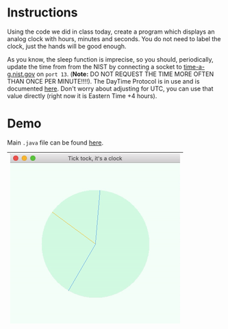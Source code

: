 # Instructions
Using the code we did in class today, create a program which displays an analog clock with hours, minutes and seconds.  You do not need to label the clock, just the hands will be good enough. 

As you know, the sleep function is imprecise, so you should, periodically, update the time from from the NIST by connecting a socket to [time-a-g.nist.gov](time-a-g.nist.gov) on `port 13`. (**Note:** DO NOT REQUEST THE TIME MORE OFTEN THAN ONCE PER MINUTE!!!!). The DayTime Protocol is in use and is documented [here](https://tools.ietf.org/html/rfc867).  Don't worry about adjusting for UTC, you can use that value directly (right now it is Eastern Time +4 hours).

# Demo
Main `.java` file can be found [here](https://github.com/mkarroqe/Java-CS3913/blob/master/HW5_Analog_Clock/src/com/example/hw5_analog_clock/HW5_Analog_Clock.java).

| ![](demos/demo.gif) |
| - |
